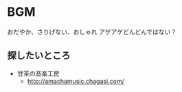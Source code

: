 # BGM
おだやか、さりげない、おしゃれ
 アゲアゲどんどんではない？

## 探したいところ
* 甘茶の音楽工房
  * http://amachamusic.chagasi.com/
    
